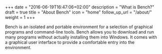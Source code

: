 +++
date = "2016-06-19T16:47:06+02:00"
description = "What is Bench?"
draft = true
title = "About Bench"
icon = "home"
follow_up_url = "/about/"
weight = 1
+++

Bench is an isolated and portable environment for a selection of graphical programs and command-line tools.
Bench allows you to download and run many programs without actually installing them into Windows.
It comes with a graphical user interface to provide a comfortable entry into the environment.
